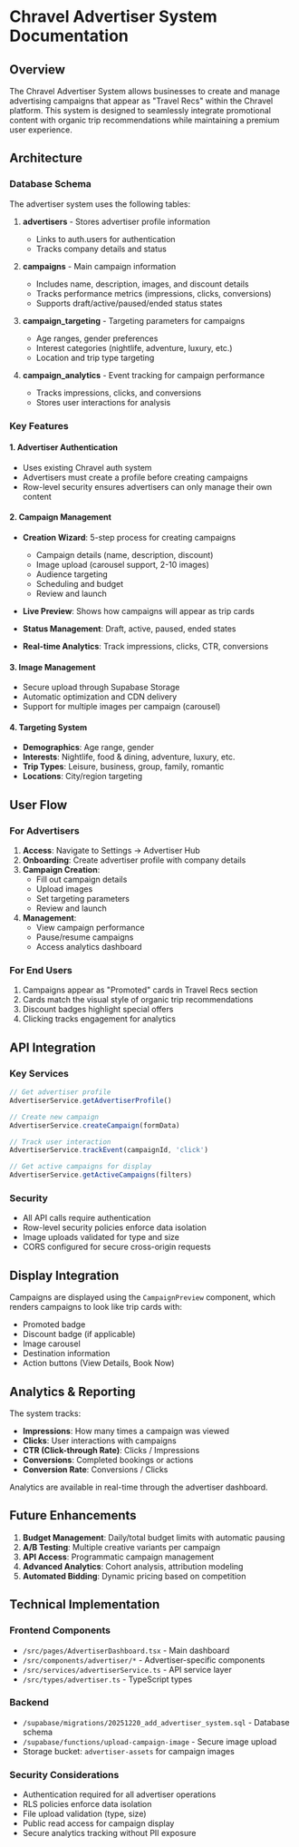 # Chravel Advertiser System Documentation

## Overview

The Chravel Advertiser System allows businesses to create and manage advertising campaigns that appear as "Travel Recs" within the Chravel platform. This system is designed to seamlessly integrate promotional content with organic trip recommendations while maintaining a premium user experience.

## Architecture

### Database Schema

The advertiser system uses the following tables:

1. **advertisers** - Stores advertiser profile information
   - Links to auth.users for authentication
   - Tracks company details and status

2. **campaigns** - Main campaign information
   - Includes name, description, images, and discount details
   - Tracks performance metrics (impressions, clicks, conversions)
   - Supports draft/active/paused/ended status states

3. **campaign_targeting** - Targeting parameters for campaigns
   - Age ranges, gender preferences
   - Interest categories (nightlife, adventure, luxury, etc.)
   - Location and trip type targeting

4. **campaign_analytics** - Event tracking for campaign performance
   - Tracks impressions, clicks, and conversions
   - Stores user interactions for analysis

### Key Features

#### 1. Advertiser Authentication
- Uses existing Chravel auth system
- Advertisers must create a profile before creating campaigns
- Row-level security ensures advertisers can only manage their own content

#### 2. Campaign Management
- **Creation Wizard**: 5-step process for creating campaigns
  - Campaign details (name, description, discount)
  - Image upload (carousel support, 2-10 images)
  - Audience targeting
  - Scheduling and budget
  - Review and launch
  
- **Live Preview**: Shows how campaigns will appear as trip cards
- **Status Management**: Draft, active, paused, ended states
- **Real-time Analytics**: Track impressions, clicks, CTR, conversions

#### 3. Image Management
- Secure upload through Supabase Storage
- Automatic optimization and CDN delivery
- Support for multiple images per campaign (carousel)

#### 4. Targeting System
- **Demographics**: Age range, gender
- **Interests**: Nightlife, food & dining, adventure, luxury, etc.
- **Trip Types**: Leisure, business, group, family, romantic
- **Locations**: City/region targeting

## User Flow

### For Advertisers

1. **Access**: Navigate to Settings → Advertiser Hub
2. **Onboarding**: Create advertiser profile with company details
3. **Campaign Creation**:
   - Fill out campaign details
   - Upload images
   - Set targeting parameters
   - Review and launch
4. **Management**: 
   - View campaign performance
   - Pause/resume campaigns
   - Access analytics dashboard

### For End Users

1. Campaigns appear as "Promoted" cards in Travel Recs section
2. Cards match the visual style of organic trip recommendations
3. Discount badges highlight special offers
4. Clicking tracks engagement for analytics

## API Integration

### Key Services

```typescript
// Get advertiser profile
AdvertiserService.getAdvertiserProfile()

// Create new campaign
AdvertiserService.createCampaign(formData)

// Track user interaction
AdvertiserService.trackEvent(campaignId, 'click')

// Get active campaigns for display
AdvertiserService.getActiveCampaigns(filters)
```

### Security

- All API calls require authentication
- Row-level security policies enforce data isolation
- Image uploads validated for type and size
- CORS configured for secure cross-origin requests

## Display Integration

Campaigns are displayed using the `CampaignPreview` component, which renders campaigns to look like trip cards with:
- Promoted badge
- Discount badge (if applicable)
- Image carousel
- Destination information
- Action buttons (View Details, Book Now)

## Analytics & Reporting

The system tracks:
- **Impressions**: How many times a campaign was viewed
- **Clicks**: User interactions with campaigns
- **CTR (Click-through Rate)**: Clicks / Impressions
- **Conversions**: Completed bookings or actions
- **Conversion Rate**: Conversions / Clicks

Analytics are available in real-time through the advertiser dashboard.

## Future Enhancements

1. **Budget Management**: Daily/total budget limits with automatic pausing
2. **A/B Testing**: Multiple creative variants per campaign
3. **API Access**: Programmatic campaign management
4. **Advanced Analytics**: Cohort analysis, attribution modeling
5. **Automated Bidding**: Dynamic pricing based on competition

## Technical Implementation

### Frontend Components
- `/src/pages/AdvertiserDashboard.tsx` - Main dashboard
- `/src/components/advertiser/*` - Advertiser-specific components
- `/src/services/advertiserService.ts` - API service layer
- `/src/types/advertiser.ts` - TypeScript types

### Backend
- `/supabase/migrations/20251220_add_advertiser_system.sql` - Database schema
- `/supabase/functions/upload-campaign-image` - Secure image upload
- Storage bucket: `advertiser-assets` for campaign images

### Security Considerations
- Authentication required for all advertiser operations
- RLS policies enforce data isolation
- File upload validation (type, size)
- Public read access for campaign display
- Secure analytics tracking without PII exposure